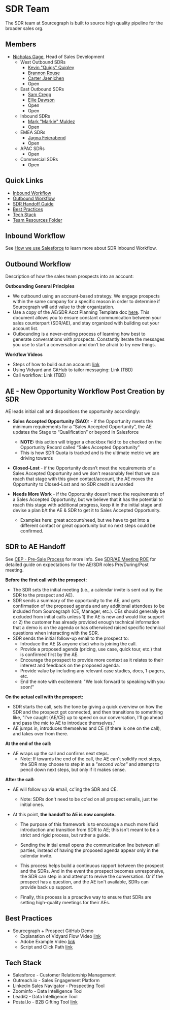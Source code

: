# SDR Team

The SDR team at Sourcegraph is built to source high quality pipeline for the broader sales org. 
## Members

- [Nicholas Gage](../company/team/index.md#nicholas-gage), Head of Sales Development
  - West Outbound SDRs
    - [Kevin "Quigs" Quiqley](../company/team/index.md#kevin-quigley)
    - [Brannon Rouse](../company/team/index.md#brannon-rouse)
    - [Carter Jaenichen](../company/team/index.md#carter-jaenichen)
    - Open
  - East Outbound SDRs
    - [Sam Cregg](../company/team/index.md#sam-cregg)
    - [Ellie Dawson](../company/team/index.md#ellie-dawson)
    - Open
    - Open
  - Inbound SDRs
    - [Mark "Markie" Muldez](../company/team/index.md#mark-markie-muldez)
    - Open
  - EMEA SDRs
    - [Jagna Feierabend](../company/team/index.md#jagna-feierabend)
    - Open 
  - APAC SDRs
    - Open
  - Commercial SDRs
    - Open

## Quick Links

- [Inbound Workflow](#inbound-workflow)
- [Outbound Workflow](#outbound-workflow)
- [SDR Handoff Guide](#sdr-to-ae-handoff)
- [Best Practices](#best-practices)
- [Tech Stack](#tech-stack)
- [Team Resources Folder](https://drive.google.com/drive/folders/1iTg6RUucNXqRH_R8XAFcZjBJrVsKlosY?usp=sharing)

## Inbound Workflow

See [How we use Salesforce](./salesforce.md#how-we-use-salesforce) to learn more about SDR Inbound Workflow.

## Outbound Workflow

Description of how the sales team prospects into an account:

**Outbounding General Principles**

- We outbound using an account-based strategy. We engage prospects within the same company for a specific reason in order to determine if Sourcegraph will add value to their organization.
- Use a copy of the AE/SDR Acct Planning Template doc [here](https://docs.google.com/spreadsheets/d/1pJiaUFk-KcRmEf9jfMjniHfyu6xsV--W/edit#gid=263328937). This document allows you to ensure constant communication between your sales counterpart (SDR/AE), and stay organized with building out your account list.
- Outbounding is a never-ending process of learning how best to generate conversations with prospects. Constantly iterate the messages you use to start a conversation and don’t be afraid to try new things.

**Workflow Videos**

- Steps of how to build out an account: [link](https://drive.google.com/file/d/1E7KzzJlmuDNSALyChhpRGs05i91ENH43/view)
- Using Vidyard and GitHub to tailor messaging: Link (TBD)
- Call workflow: Link (TBD)

## AE - New Opportunity Workflow Post Creation by SDR

AE leads initial call and dispositions the opportunity accordingly:

- **Sales Accepted Opportunity (SAO):** - if the Opportunity meets the minimum requirements for a “Sales Accepted Opportunity”, the AE updates the Stage to “Qualification” or beyond in Salesforce

  - **NOTE:** this action will trigger a checkbox field to be checked on the Opportunity Record called “Sales Accepted Opportunity”
  - This is how SDR Quota is tracked and is the ultimate metric we are driving towards

- **Closed-Lost** - if the Opportunity doesn’t meet the requirements of a Sales Accepted Opportunity and we don’t reasonably feel that we can reach that stage with this given contact/account, the AE moves the Opportunity to Closed-Lost and no SDR credit is awarded

- **Needs More Work** - if the Opportunity doesn’t meet the requirements of a Sales Accepted Opportunity, but we believe that it has the potential to reach this stage with additional progress, keep it in the initial stage and devise a plan b/t the AE & SDR to get it to Sales Accepted Opportunity.

  - Examples here: great account/need, but we have to get into a different contact or great opportunity but no next steps could be confirmed.

## SDR to AE Handoff

See [CEP - Pre-Sale Process](https://docs.google.com/spreadsheets/d/1z4LPeKmqCiIi92EchKBZMR8kVIGeTnOwhukYZCX2A0M/edit#gid=0) for more info.
See [SDR/AE Meeting ROE](https://docs.google.com/document/d/1KP1ao_UBZS80s4o0lOM3xs9ldJkl_iD_0cAS3CoXxqc/edit?usp=sharing) for detailed guide on expectations for the AE/SDR roles Pre/During/Post meeting.

**Before the first call with the prospect:**

- The SDR sets the initial meeting (i.e., a calendar invite is sent out by the SDR to the prospect and AE).
- SDR sends a summary of the opportunity to the AE, and gets confirmation of the proposed agenda and any additional attendees to be included from Sourcegraph (CE, Manager, etc.). CEs should generally be excluded from initial calls unless 1) the AE is new and would like support or 2) the customer has already provided enough technical information that a demo is on the agenda or has otherwised raised specific technical questions when interacting with the SDR.
- SDR sends the initial follow-up email to the prospect to:
  - Introduce the AE (& anyone else) who is joining the call.
  - Provide a proposed agenda (pricing, use case, quick tour, etc.) that is confirmed first by the AE.
  - Encourage the prospect to provide more context as it relates to their interest and feedback on the proposed agenda.
  - Provide value by including any relevant case studies, docs, 1-pagers, etc.
  - End the note with excitement: "We look forward to speaking with you soon!"

**On the actual call with the prospect:**

- SDR starts the call, sets the tone by giving a quick overview on how the SDR and the prospect got connected, and then transitions to something like, "I've caught (AE/CE) up to speed on our conversation, I'll go ahead and pass the mic to AE to introduce themselves."
- AE jumps in, introduces themselves and CE (if there is one on the call), and takes over from there.

**At the end of the call:**

- AE wraps up the call and confirms next steps.
  - Note: If towards the end of the call, the AE can't solidify next steps, the SDR may choose to step in as a _"second voice"_ and attempt to pencil down next steps, but only if it makes sense.

**After the call:**

- AE will follow up via email, cc'ing the SDR and CE.
  - Note: SDRs don't need to be cc'ed on all prospect emails, just the initial ones.
- At this point, **the handoff to AE is now complete.**

  - The purpose of this framework is to encourage a much more fluid introduction and transition from SDR to AE; this isn't meant to be a strict and rigid process, but rather a guide.

  - Sending the initial email opens the communication line between all parties, instead of having the proposed agenda appear only in the calendar invite.

  - This process helps build a continuous rapport between the prospect and the SDRs. And in the event the prospect becomes unresponsive, the SDR can step in and attempt to revive the conversation. Or if the prospect has a question, and the AE isn't available, SDRs can provide back up support.

  - Finally, this process is a proactive way to ensure that SDRs are setting high-quality meetings for their AEs.

## Best Practices

- Sourcegraph + Prospect GitHub Demo
  - Explanation of Vidyard Flow Video [link](https://drive.google.com/file/d/1rUJ32z2kzrzRhUGHIw_eDTgO55l1VzIt/view?usp=sharing)
  - Adobe Example Video [link](https://drive.google.com/file/d/1lRM5PL9R5oqM-RD4NhSGN2ahvED_fQwA/view?usp=sharing)
  - Script and Click Path [link](https://docs.google.com/document/d/1vL2gqp1-xlFkhIO4dNePA8lT0_T96W9fZFWAZkM9Vbo/edit?usp=sharing)

## Tech Stack

- Salesforce - Customer Relationship Management
- Outreach.io - Sales Engagement Platform
- Linkedin Sales Navigator - Prospecting Tool
- Zoominfo - Data Intelligence Tool
- LeadiQ - Data Intelligence Tool
- Postal.Io - B2B Gifting Tool [link](https://drive.google.com/file/d/1qxd23iXgOiiHjAEHFbN5Z8Ojp119Lg4O/view?usp=sharing)

